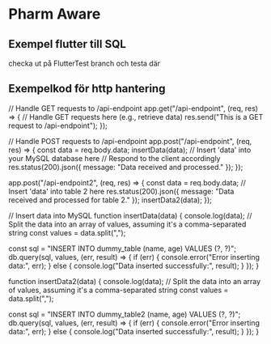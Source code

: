 # Pharm Aware

## Exempel flutter till SQL

checka ut på FlutterTest branch och testa där

## Exempelkod för http hantering

// Handle GET requests to /api-endpoint
app.get("/api-endpoint", (req, res) => {
// Handle GET requests here (e.g., retrieve data)
res.send("This is a GET request to /api-endpoint");
});

// Handle POST requests to /api-endpoint
app.post("/api-endpoint", (req, res) => {
const data = req.body.data;
insertData(data);
// Insert 'data' into your MySQL database here
// Respond to the client accordingly
res.status(200).json({ message: "Data received and processed." });
});

app.post("/api-endpoint2", (req, res) => {
const data = req.body.data;
// Insert 'data' into table 2 here
res.status(200).json({ message: "Data received and processed for table 2." });
insertData2(data);
});

// Insert data into MySQL
function insertData(data) {
console.log(data);
// Split the data into an array of values, assuming it's a comma-separated string
const values = data.split(",");

const sql = "INSERT INTO dummy_table (name, age) VALUES (?, ?)";
db.query(sql, values, (err, result) => {
if (err) {
console.error("Error inserting data:", err);
} else {
console.log("Data inserted successfully:", result);
}
});
}

function insertData2(data) {
console.log(data);
// Split the data into an array of values, assuming it's a comma-separated string
const values = data.split(",");

const sql = "INSERT INTO dummy_table2 (name, age) VALUES (?, ?)";
db.query(sql, values, (err, result) => {
if (err) {
console.error("Error inserting data:", err);
} else {
console.log("Data inserted successfully:", result);
}
});
}
